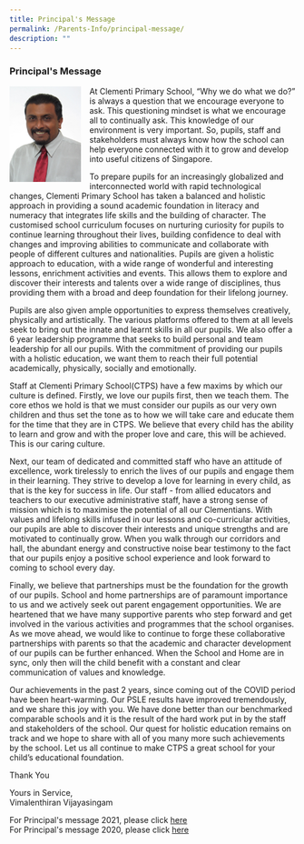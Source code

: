 ```yaml
---
title: Principal's Message
permalink: /Parents-Info/principal-message/
description: ""
---
```

### Principal's Message
		 
<img src="/images/principal%20message.jpg" style="width:25%;margin-right:15px;" align = "left">		 
		 
At Clementi Primary School, “Why we do what we do?” is always a question that we encourage everyone to ask. This questioning mindset is what we encourage all to continually ask. This knowledge of our environment is very important.  So, pupils, staff and stakeholders must always know how the school can help everyone connected with it to grow and develop into useful citizens of Singapore. 

To prepare pupils for an increasingly globalized and interconnected world with rapid technological changes, Clementi Primary School has taken a balanced and holistic approach in providing a sound academic foundation in literacy and numeracy that integrates life skills and the building of character. The customised school curriculum focuses on nurturing curiosity for pupils to continue learning throughout their lives, building confidence to deal with changes and improving abilities to communicate and collaborate with people of different cultures and nationalities. Pupils are given a holistic approach to education, with a wide range of wonderful and interesting lessons, enrichment activities and events.  This allows them to explore and discover their interests and talents over a wide range of disciplines, thus providing them with a broad and deep foundation for their lifelong journey.

Pupils are also given ample opportunities to express themselves creatively, physically and artistically. The various platforms offered to them at all levels seek to bring out the innate and learnt skills in all our pupils. We also offer a 6 year leadership programme that seeks to build personal and team leadership for all our pupils.  With the commitment of providing our pupils with a holistic education, we want them to reach their full potential academically, physically, socially and emotionally.

Staff at Clementi Primary School(CTPS) have a few maxims by which our culture is defined. Firstly, we love our pupils first, then we teach them. The core ethos we hold is that we must consider our pupils as our very own children and thus set the tone as to how we will take care and educate them for the time that they are in CTPS. We believe that every child has the ability to learn and grow and with the proper love and care, this will be achieved. This is our caring culture. 

Next, our team of dedicated and committed staff who have an attitude of excellence, work tirelessly to enrich the lives of our pupils and engage them in their learning. They strive to develop a love for learning in every child, as that is the key for success in life. Our staff - from allied educators and teachers to our executive administrative staff, have a strong sense of mission which is to maximise the potential of all our Clementians. With values and lifelong skills infused in our lessons and co-curricular activities, our pupils are able to discover their interests and unique strengths and are motivated to continually grow. When you walk through our corridors and hall, the abundant energy and constructive noise bear testimony to the fact that our pupils enjoy a positive school experience and look forward to coming to school every day.

Finally, we believe that partnerships must be the foundation for the growth of our pupils. School and home partnerships are of paramount importance to us and we actively seek out parent engagement opportunities. We are heartened that we have many supportive parents who step forward and get involved in the various activities and programmes that the school organises. As we move ahead, we would like to continue to forge these collaborative partnerships with parents so that the academic and character development of our pupils can be further enhanced. When the School and Home are in sync, only then will the child benefit with a constant and clear communication of values and knowledge.

Our achievements in the past 2 years, since coming out of the COVID period have been heart-warming. Our PSLE results have improved tremendously, and we share this joy with you. We have done better than our benchmarked comparable schools and it is the result of the hard work put in by the staff and stakeholders of the school. Our quest for holistic education remains on track and we hope to share with all of you many more such achievements by the school. Let us all continue to make CTPS a great school for your child’s educational foundation.


Thank You

Yours in Service, <br>
Vimalenthiran Vijayasingam

For Principal's message 2021, please click [here](/files/P%20Message%202021.pdf) <Br>
For Principal's message 2020, please click [here](/files/P%20message%202020.pdf) <Br>
